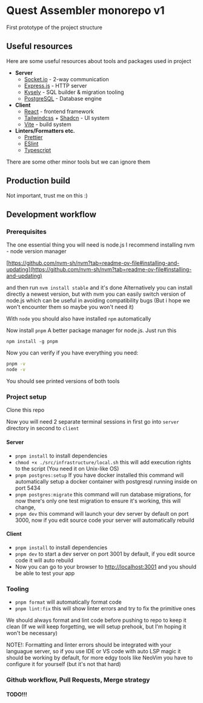 # Quest Assembler monorepo v1

First prototype of the project structure

## Useful resources
Here are some useful resources about tools and packages used in project

* **Server**
    * [Socket.io](https://socket.io/) - 2-way communication
    * [Express.js](https://expressjs.com/) - HTTP server
    * [Kysely](https://kysely.dev/) - SQL builder & migration tooling
    * [PostgreSQL](https://www.postgresql.org/docs/current/index.html) - Database engine
* **Client**
    * [React](https://react.dev/) - frontend framework
    * [Tailwindcss](https://tailwindcss.com/) + [Shadcn](https://ui.shadcn.com/) - UI system
    * [Vite](https://vitejs.dev/) - build system
* **Linters/Formatters etc.**
    * [Prettier](https://prettier.io/)
    * [ESlint](https://eslint.org/)
    * [Typescript](https://www.typescriptlang.org/)

There are some other minor tools but we can ignore them

## Production build
Not important, trust me on this :)

## Development workflow
### Prerequisites
The one essential thing you will need is node.js
I recommend installing nvm - node version manager

[https://github.com/nvm-sh/nvm?tab=readme-ov-file#installing-and-updating](https://github.com/nvm-sh/nvm?tab=readme-ov-file#installing-and-updating)

and then run `nvm install stable` and it's done
Alternatively you can install directly a newest version, but with nvm you can easily switch version of node.js which can be useful in avoiding compatibility bugs (But i hope we won't encounter them so maybe you won't need it)

With `node` you should also have installed `npm` automatically

Now install `pnpm` A better package manager for node.js. Just run this

`npm install -g pnpm`

Now you can verify if you have everything you need:
```bash
pnpm -v
node -v
```
You should see printed versions of both tools

### Project setup
Clone this repo

Now you will need 2 separate terminal sessions in first go into `server` directory in second to `client`

#### Server
* `pnpm install` to install dependencies
* `chmod +x ./src/infrastructure/local.sh` this will add execution rights to the script (You need it on Unix-like OS)
* `pnpm postgres:setup` If you have docker installed this command will automatically setup a docker container with postgresql running inside on port 5434
* `pnpm postgres:migrate` this command will run database migrations, for now there's only one test migration to ensure it's working, this will change,
* `pnpm dev` this command will launch your dev server by default on port 3000, now if you edit source code your server will automatically rebuild

#### Client
* `pnpm install` to install dependencies
* `pnpm dev` to start a dev server on port 3001 by default, if you edit source code it will auto rebuild
* Now you can go to your browser to [http://localhost:3001](http://localhost:3001) and you should be able to test your app

### Tooling
* `pnpm format` will automatically format code
* `pnpm lint:fix` this will show linter errors and try to fix the primitive ones

We should always format and lint code before pushing to repo to keep it clean (If we will keep forgetting, we will setup prehook, but I'm hoping it won't be necessary)

NOTE!: Formatting and linter errors should be integrated with your languague server, so if you use IDE or VS code with auto LSP magic it should be working by default, for more edgy tools like NeoVim you have to configure it for yourself (but it's not that hard)


### Github workflow, Pull Requests, Merge strategy

#### TODO!!!
